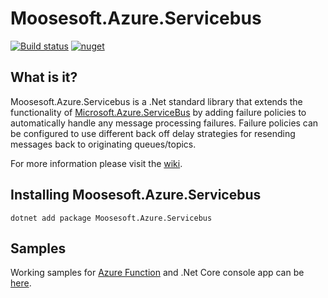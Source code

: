 # Moosesoft.Azure.Servicebus
[![Build status](https://gtmoose.visualstudio.com/Mathis%20Home/_apis/build/status/Moosesoft.Azure.ServiceBus%20-%20CICD)](https://gtmoose.visualstudio.com/Mathis%20Home/_build/latest?definitionId=10)
[![nuget](https://img.shields.io/nuget/v/Moosesoft.Azure.ServiceBus.svg)](https://www.nuget.org/packages/Moosesoft.Azure.ServiceBus/)

## What is it?

Moosesoft.Azure.Servicebus is a .Net standard library that extends the functionality of [Microsoft.Azure.ServiceBus](https://www.nuget.org/packages/Microsoft.Azure.ServiceBus/) by adding failure policies to automatically handle any message processing failures.  Failure policies can be configured to use different back off delay strategies for resending messages back to originating queues/topics.

For more information please visit the [wiki](https://github.com/gtmoose32/moosesoft-azure-servicebus/wiki).

## Installing Moosesoft.Azure.Servicebus

```
dotnet add package Moosesoft.Azure.Servicebus
```

## Samples

Working samples for [Azure Function](https://docs.microsoft.com/en-us/azure/azure-functions/functions-bindings-service-bus-trigger?tabs=csharp) and .Net Core console app can be [here](https://github.com/gtmoose32/moosesoft-azure-servicebus/tree/master/samples/).
